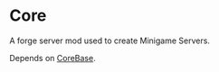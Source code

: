 # Core
A forge server mod used to create Minigame Servers.

Depends on <a href="https://github.com/LCLPYT/CoreBase">CoreBase</a>.
